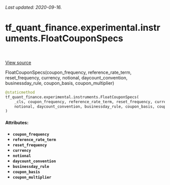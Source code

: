 <!--
This file is generated by a tool. Do not edit directly.
For open-source contributions the docs will be updated automatically.
-->

*Last updated: 2020-09-16.*

<div itemscope itemtype="http://developers.google.com/ReferenceObject">
<meta itemprop="name" content="tf_quant_finance.experimental.instruments.FloatCouponSpecs" />
<meta itemprop="path" content="Stable" />
<meta itemprop="property" content="__new__"/>
</div>

# tf_quant_finance.experimental.instruments.FloatCouponSpecs

<!-- Insert buttons and diff -->

<table class="tfo-notebook-buttons tfo-api" align="left">
</table>

<a target="_blank" href="https://github.com/google/tf-quant-finance/blob/master/tf_quant_finance/experimental/instruments/rates_common.py">View source</a>



FloatCouponSpecs(coupon_frequency, reference_rate_term, reset_frequency, currency, notional, daycount_convention, businessday_rule, coupon_basis, coupon_multiplier)

```python
@staticmethod
tf_quant_finance.experimental.instruments.FloatCouponSpecs(
    _cls, coupon_frequency, reference_rate_term, reset_frequency, currency,
    notional, daycount_convention, businessday_rule, coupon_basis, coupon_multiplier
)
```



<!-- Placeholder for "Used in" -->


#### Attributes:

* <b>`coupon_frequency`</b>
* <b>`reference_rate_term`</b>
* <b>`reset_frequency`</b>
* <b>`currency`</b>
* <b>`notional`</b>
* <b>`daycount_convention`</b>
* <b>`businessday_rule`</b>
* <b>`coupon_basis`</b>
* <b>`coupon_multiplier`</b>


